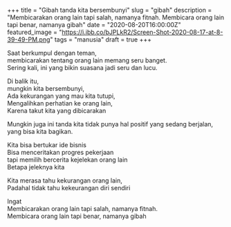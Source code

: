 +++
title = "Gibah tanda kita bersembunyi"
slug = "gibah"
description = "Membicarakan orang lain tapi salah, namanya fitnah. Membicara orang lain tapi benar, namanya gibah"
date = "2020-08-20T16:00:00Z"
featured_image = "https://i.ibb.co/bJPLkR2/Screen-Shot-2020-08-17-at-8-39-49-PM.png"
tags = "manusia"
draft = true
+++ 

Saat berkumpul dengan teman,  
membicarakan tentang orang lain memang seru banget.  
Sering kali, ini yang bikin suasana jadi seru dan lucu.  
  
Di balik itu,  
mungkin kita bersembunyi,  
Ada kekurangan yang mau kita tutupi,  
Mengalihkan perhatian ke orang lain,  
Karena takut kita yang dibicarakan  
  
Mungkin juga ini tanda kita tidak punya hal positif yang sedang berjalan, yang bisa kita bagikan.  
  
Kita bisa bertukar ide bisnis  
Bisa menceritakan progres pekerjaan  
tapi memilih bercerita kejelekan orang lain  
Betapa jeleknya kita

Kita merasa tahu kekurangan orang lain,  
Padahal tidak tahu kekeurangan diri sendiri

Ingat  
Membicarakan orang lain tapi salah, namanya fitnah.   
Membicara orang lain tapi benar, namanya gibah